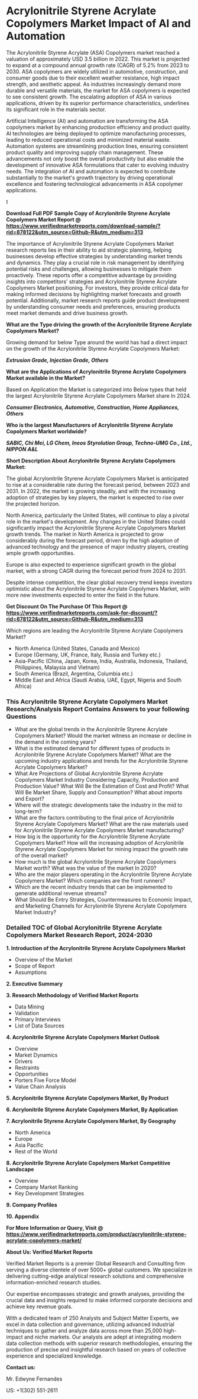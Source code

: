 <meta name="title" content="Global Acrylonitrile Styrene Acrylate Copolymers Market Impact of AI and Automation"><meta name="description" content="The Acrylonitrile Styrene Acrylate (ASA) Copolymers market reached a valuation of approximately USD 3.5 billion in 2022. This market is projected to expand at a compou"><meta name="title" content="Acrylonitrile Styrene Acrylate Copolymers Market Size, Share, Scope, Trends, Growth, Opportunities, Analysis, Forecast"><h1>Acrylonitrile Styrene Acrylate Copolymers Market Impact of AI and Automation</h1><p>The Acrylonitrile Styrene Acrylate (ASA) Copolymers market reached a valuation of approximately USD 3.5 billion in 2022. This market is projected to expand at a compound annual growth rate (CAGR) of 5.2% from 2023 to 2030. ASA copolymers are widely utilized in automotive, construction, and consumer goods due to their excellent weather resistance, high impact strength, and aesthetic appeal. As industries increasingly demand more durable and versatile materials, the market for ASA copolymers is expected to see consistent growth. The escalating adoption of ASA in various applications, driven by its superior performance characteristics, underlines its significant role in the materials sector.</p><p>Artificial Intelligence (AI) and automation are transforming the ASA copolymers market by enhancing production efficiency and product quality. AI technologies are being deployed to optimize manufacturing processes, leading to reduced operational costs and minimized material waste. Automation systems are streamlining production lines, ensuring consistent product quality and improving supply chain management. These advancements not only boost the overall productivity but also enable the development of innovative ASA formulations that cater to evolving industry needs. The integration of AI and automation is expected to contribute substantially to the market's growth trajectory by driving operational excellence and fostering technological advancements in ASA copolymer applications.</p>t</p><p id="" class=""><strong>Download Full PDF Sample Copy of Acrylonitrile Styrene Acrylate Copolymers Market Report @ <a href="https://www.verifiedmarketreports.com/download-sample/?rid=878122&utm_source=Github-R&utm_medium=313" target="_blank">https://www.verifiedmarketreports.com/download-sample/?rid=878122&utm_source=Github-R&utm_medium=313</a></strong></p><p>The importance of&nbsp;Acrylonitrile Styrene Acrylate Copolymers Market research reports lies in their ability to aid strategic planning, helping businesses develop effective strategies by understanding market trends and dynamics. They play a crucial role in risk management by identifying potential risks and challenges, allowing businesses to mitigate them proactively. These reports offer a competitive advantage by providing insights into competitors' strategies and Acrylonitrile Styrene Acrylate Copolymers Market positioning. For investors, they provide critical data for making informed decisions by highlighting market forecasts and growth potential. Additionally, market research reports guide product development by understanding consumer needs and preferences, ensuring products meet market demands and drive business growth.</p><p><strong>What are the&nbsp;Type driving the growth of the Acrylonitrile Styrene Acrylate Copolymers Market?</strong></p><p id="" class="">Growing demand for below Type around the world has had a direct impact on the growth of the Acrylonitrile Styrene Acrylate Copolymers Market:</p><em><strong>Extrusion Grade, Injection Grade, Others</strong></em></p><strong>What are the&nbsp;Applications&nbsp;of Acrylonitrile Styrene Acrylate Copolymers Market available in the Market?</strong></p><p id="" class="">Based on Application the Market is categorized into Below types that held the largest Acrylonitrile Styrene Acrylate Copolymers Market share In 2024.</p><em><strong>Consumer Electronics, Automotive, Construction, Home Appliances, Others</strong></em></p><strong>Who is the largest Manufacturers of Acrylonitrile Styrene Acrylate Copolymers Market worldwide?</strong></p><p><em><strong>SABIC, Chi Mei, LG Chem, Ineos Styrolution Group, Techno-UMG Co., Ltd., NIPPON A&L</strong></em></p><p id="" class=""><strong>Short Description About Acrylonitrile Styrene Acrylate Copolymers Market:</strong></p><p>The global Acrylonitrile Styrene Acrylate Copolymers Market is anticipated to rise at a considerable rate during the forecast period, between 2023 and 2031. In 2022, the market is growing steadily, and with the increasing adoption of strategies by key players, the market is expected to rise over the projected horizon.</p><p>North America, particularly the United States, will continue to play a pivotal role in the market's development. Any changes in the United States could significantly impact the Acrylonitrile Styrene Acrylate Copolymers Market growth trends. The market in North America is projected to grow considerably during the forecast period, driven by the high adoption of advanced technology and the presence of major industry players, creating ample growth opportunities.</p><p>Europe is also expected to experience significant growth in the global market, with a strong CAGR during the forecast period from 2024 to 2031.</p><p>Despite intense competition, the clear global recovery trend keeps investors optimistic about the Acrylonitrile Styrene Acrylate Copolymers Market, with more new investments expected to enter the field in the future.</p><p id="" class=""><strong>Get Discount On The Purchase Of This Report @ <a href="https://www.verifiedmarketreports.com/ask-for-discount/?rid=878122&utm_source=Github-R&utm_medium=313" target="_blank">https://www.verifiedmarketreports.com/ask-for-discount/?rid=878122&utm_source=Github-R&utm_medium=313</a></strong></p>Which regions are leading the Acrylonitrile Styrene Acrylate Copolymers Market?</p><ul><li>North America (United States, Canada and Mexico)</li><li>Europe (Germany, UK, France, Italy, Russia and Turkey etc.)</li><li>Asia-Pacific (China, Japan, Korea, India, Australia, Indonesia, Thailand, Philippines, Malaysia and Vietnam)</li><li>South America (Brazil, Argentina, Columbia etc.)</li><li>Middle East and Africa (Saudi Arabia, UAE, Egypt, Nigeria and South Africa)</li></ul><h3 id="" class="">This Acrylonitrile Styrene Acrylate Copolymers Market Research/Analysis Report Contains Answers to your following Questions</h3><ul><li>What are the global trends in the Acrylonitrile Styrene Acrylate Copolymers Market? Would the market witness an increase or decline in the demand in the coming years?</li><li>What is the estimated demand for different types of products in Acrylonitrile Styrene Acrylate Copolymers Market? What are the upcoming industry applications and trends for the Acrylonitrile Styrene Acrylate Copolymers Market?</li><li>What Are Projections of Global Acrylonitrile Styrene Acrylate Copolymers Market Industry Considering Capacity, Production and Production Value? What Will Be the Estimation of Cost and Profit? What Will Be Market Share, Supply and Consumption? What about imports and Export?</li><li>Where will the strategic developments take the industry in the mid to long-term?</li><li>What are the factors contributing to the final price of Acrylonitrile Styrene Acrylate Copolymers Market? What are the raw materials used for Acrylonitrile Styrene Acrylate Copolymers Market manufacturing?</li><li>How big is the opportunity for the Acrylonitrile Styrene Acrylate Copolymers Market? How will the increasing adoption of Acrylonitrile Styrene Acrylate Copolymers Market for mining impact the growth rate of the overall market?</li><li>How much is the global Acrylonitrile Styrene Acrylate Copolymers Market worth? What was the value of the market In 2020?</li><li>Who are the major players operating in the Acrylonitrile Styrene Acrylate Copolymers Market? Which companies are the front runners?</li><li>Which are the recent industry trends that can be implemented to generate additional revenue streams?</li><li>What Should Be Entry Strategies, Countermeasures to Economic Impact, and Marketing Channels for Acrylonitrile Styrene Acrylate Copolymers Market Industry?</li></ul><h3 id="" class="">Detailed TOC of Global Acrylonitrile Styrene Acrylate Copolymers Market Research Report, 2024-2030</h3><p id="" class=""><strong>1. Introduction of the Acrylonitrile Styrene Acrylate Copolymers Market</strong></p><ul><li>Overview of the Market</li><li>Scope of Report</li><li>Assumptions</li></ul><p id="" class=""><strong>2. Executive Summary</strong></p><p id="" class=""><strong>3. Research Methodology of Verified Market Reports</strong></p><ul><li>Data Mining</li><li>Validation</li><li>Primary Interviews</li><li>List of Data Sources</li></ul><p id="" class=""><strong>4. Acrylonitrile Styrene Acrylate Copolymers Market Outlook</strong></p><ul><li>Overview</li><li>Market Dynamics</li><li>Drivers</li><li>Restraints</li><li>Opportunities</li><li>Porters Five Force Model</li><li>Value Chain Analysis</li></ul><p id="" class=""><strong>5. Acrylonitrile Styrene Acrylate Copolymers Market, By Product</strong></p><p id="" class=""><strong>6. Acrylonitrile Styrene Acrylate Copolymers Market, By Application</strong></p><p id="" class=""><strong>7. Acrylonitrile Styrene Acrylate Copolymers Market, By Geography</strong></p><ul><li>North America</li><li>Europe</li><li>Asia Pacific</li><li>Rest of the World</li></ul><p id="" class=""><strong>8. Acrylonitrile Styrene Acrylate Copolymers Market Competitive Landscape</strong></p><ul><li>Overview</li><li>Company Market Ranking</li><li>Key Development Strategies</li></ul><p id="" class=""><strong>9. Company Profiles</strong></p><p id="" class=""><strong>10. Appendix</strong></p><p id="" class=""><strong>For More Information or Query, Visit @ <a href="https://www.verifiedmarketreports.com/product/acrylonitrile-styrene-acrylate-copolymers-market/" target="_blank">https://www.verifiedmarketreports.com/product/acrylonitrile-styrene-acrylate-copolymers-market/</a></strong></p><p id="" class=""><strong>About Us: Verified Market Reports</strong></p><p id="" class="">Verified Market Reports is a premier Global Research and Consulting firm serving a diverse clientele of over 5000+ global customers. We specialize in delivering cutting-edge analytical research solutions and comprehensive information-enriched research studies.</p><p id="" class="">Our expertise encompasses strategic and growth analyses, providing the crucial data and insights required to make informed corporate decisions and achieve key revenue goals.</p><p id="" class="">With a dedicated team of 250 Analysts and Subject Matter Experts, we excel in data collection and governance, utilizing advanced industrial techniques to gather and analyze data across more than 25,000 high-impact and niche markets. Our analysts are adept at integrating modern data collection methods with superior research methodologies, ensuring the production of precise and insightful research based on years of collective experience and specialized knowledge.</p><p id="" class=""><strong>Contact us:</strong></p><p id="" class="">Mr. Edwyne Fernandes</p><p id="" class="">US: +1(302) 551-2611</p>